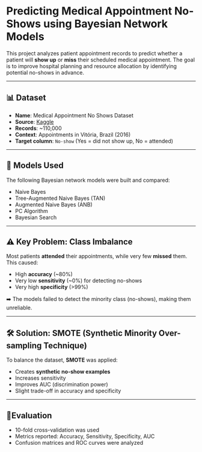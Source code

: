 # Predicting Medical Appointment No-Shows using Bayesian Network Models

This project analyzes patient appointment records to predict whether a patient will **show up** or **miss** their scheduled medical appointment. The goal is to improve hospital planning and resource allocation by identifying potential no-shows in advance.

---

## 📊 Dataset

- **Name**: Medical Appointment No Shows Dataset  
- **Source**: [Kaggle](https://www.kaggle.com/datasets/joniarroba/noshowappointments)  
- **Records**: ~110,000  
- **Context**: Appointments in Vitória, Brazil (2016)  
- **Target column**: `No-show` (Yes = did not show up, No = attended)

---

## 🧠 Models Used

The following Bayesian network models were built and compared:

- Naive Bayes
- Tree-Augmented Naive Bayes (TAN)
- Augmented Naive Bayes (ANB)
- PC Algorithm
- Bayesian Search

---

## ⚠️ Key Problem: Class Imbalance

Most patients **attended** their appointments, while very few **missed** them.  
This caused:

- High **accuracy** (~80%)  
- Very low **sensitivity** (~0%) for detecting no-shows  
- Very high **specificity** (>99%)  

➡️ The models failed to detect the minority class (no-shows), making them unreliable.

---

## 🛠️ Solution: SMOTE (Synthetic Minority Over-sampling Technique)

To balance the dataset, **SMOTE** was applied:

- Creates **synthetic no-show examples**
- Increases sensitivity
- Improves AUC (discrimination power)
- Slight trade-off in accuracy and specificity

---

## 🧪Evaluation

- 10-fold cross-validation was used
- Metrics reported: Accuracy, Sensitivity, Specificity, AUC
- Confusion matrices and ROC curves were analyzed
